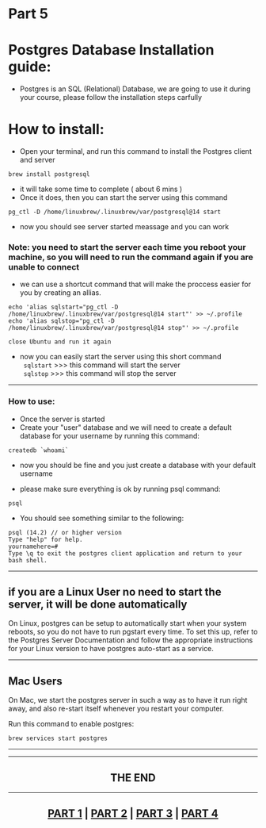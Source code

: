 # Part 5

# Postgres Database Installation guide:

- Postgres is an SQL (Relational) Database, we are going to use it during your course, please follow the installation steps carfully

# How to install:

- Open your terminal, and run this command to install the Postgres client and server

```
brew install postgresql
```

- it will take some time to complete ( about 6 mins )
- Once it does, then you can start the server using this command <br>

```
pg_ctl -D /home/linuxbrew/.linuxbrew/var/postgresql@14 start
```

- now you should see server started meassage and you can work
  ![]()

### Note: you need to start the server each time you reboot your machine, so you will need to run the command again if you are unable to connect

- we can use a shortcut command that will make the proccess easier for you by creating an allias.

```
echo 'alias sqlstart="pg_ctl -D /home/linuxbrew/.linuxbrew/var/postgresql@14 start"' >> ~/.profile
echo 'alias sqlstop="pg_ctl -D /home/linuxbrew/.linuxbrew/var/postgresql@14 stop"' >> ~/.profile
```

`close Ubuntu and run it again`

- now you can easily start the server using this short command <br>
  ` sqlstart` >>> this command will start the server <br>
  ` sqlstop` >>> this command will stop the server

---

### How to use:

- Once the server is started
- Create your "user" database and we will need to create a default database for your username by running this command:

```
createdb `whoami`
```

- now you should be fine and you just create a database with your default username

- please make sure everything is ok by running psql command:

```
psql
```

- You should see something similar to the following:

```
psql (14.2) // or higher version
Type "help" for help.
yournamehere=#
Type \q to exit the postgres client application and return to your bash shell.
```

---

## if you are a Linux User no need to start the server, it will be done automatically

On Linux, postgres can be setup to automatically start when your system reboots, so you do not have to run pgstart every time. To set this up, refer to the Postgres Server Documentation and follow the appropriate instructions for your Linux version to have postgres auto-start as a service.

---

## Mac Users

On Mac, we start the postgres server in such a way as to have it run right away, and also re-start itself whenever you restart your computer.

Run this command to enable postgres:

```
brew services start postgres
```

---

<hr>
<h2 align="center"> THE END </h2>
<hr>

<h2 align="center"><a href="part1.md">PART 1</a> | <a href="part2.md">PART 2</a> | <a href="part3.md">PART 3</a> | <a href="part4.md">PART 4</a></h2>
